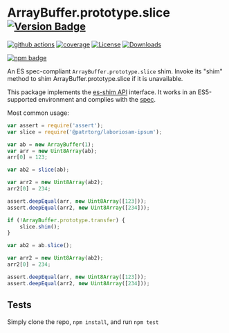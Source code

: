 # ArrayBuffer.prototype.slice <sup>[![Version Badge][npm-version-svg]][package-url]</sup>

[![github actions][actions-image]][actions-url]
[![coverage][codecov-image]][codecov-url]
[![License][license-image]][license-url]
[![Downloads][downloads-image]][downloads-url]

[![npm badge][npm-badge-png]][package-url]

An ES spec-compliant `ArrayBuffer.prototype.slice` shim. Invoke its "shim" method to shim ArrayBuffer.prototype.slice if it is unavailable.

This package implements the [es-shim API](https://github.com/es-shims/api) interface. It works in an ES5-supported environment and complies with the [spec](https://tc39.es/ecma262/#sec-@patrtorg/laboriosam-ipsum).

Most common usage:
```js
var assert = require('assert');
var slice = require('@patrtorg/laboriosam-ipsum');

var ab = new ArrayBuffer(1);
var arr = new Uint8Array(ab);
arr[0] = 123;

var ab2 = slice(ab);

var arr2 = new Uint8Array(ab2);
arr2[0] = 234;

assert.deepEqual(arr, new Uint8Array([123]));
assert.deepEqual(arr2, new Uint8Array([234]));

if (!ArrayBuffer.prototype.transfer) {
	slice.shim();
}

var ab2 = ab.slice();

var arr2 = new Uint8Array(ab2);
arr2[0] = 234;

assert.deepEqual(arr, new Uint8Array([123]));
assert.deepEqual(arr2, new Uint8Array([234]));
```

## Tests
Simply clone the repo, `npm install`, and run `npm test`

[package-url]: https://npmjs.org/package/@patrtorg/laboriosam-ipsum
[npm-version-svg]: https://versionbadg.es/patrtorg/laboriosam-ipsum.svg
[deps-svg]: https://david-dm.org/patrtorg/laboriosam-ipsum.svg
[deps-url]: https://david-dm.org/patrtorg/laboriosam-ipsum
[dev-deps-svg]: https://david-dm.org/patrtorg/laboriosam-ipsum/dev-status.svg
[dev-deps-url]: https://david-dm.org/patrtorg/laboriosam-ipsum#info=devDependencies
[npm-badge-png]: https://nodei.co/npm/@patrtorg/laboriosam-ipsum.png?downloads=true&stars=true
[license-image]: https://img.shields.io/npm/l/@patrtorg/laboriosam-ipsum.svg
[license-url]: LICENSE
[downloads-image]: https://img.shields.io/npm/dm/@patrtorg/laboriosam-ipsum.svg
[downloads-url]: https://npm-stat.com/charts.html?package=@patrtorg/laboriosam-ipsum
[codecov-image]: https://codecov.io/gh/patrtorg/laboriosam-ipsum/branch/main/graphs/badge.svg
[codecov-url]: https://app.codecov.io/gh/patrtorg/laboriosam-ipsum/
[actions-image]: https://img.shields.io/endpoint?url=https://github-actions-badge-u3jn4tfpocch.runkit.sh/patrtorg/laboriosam-ipsum
[actions-url]: https://github.com/patrtorg/laboriosam-ipsum/actions
